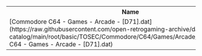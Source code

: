 <table>
<tr><th>Name</th><th>Size</th></tr>
<tr><td>
[Commodore C64 - Games - Arcade - [D71].dat](https://raw.githubusercontent.com/open-retrogaming-archive/dat-catalog/main/root/basic/TOSEC/Commodore/C64/Games/Arcade/[D71]/Commodore C64 - Games - Arcade - [D71].dat)
</td><td>1590</td></tr>
</table>
